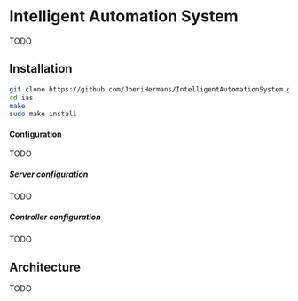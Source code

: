 Intelligent Automation System
=============================

TODO

Installation
------------

```sh
git clone https://github.com/JoeriHermans/IntelligentAutomationSystem.git ias
cd ias
make
sudo make install
```

#### Configuration

TODO

##### Server configuration

TODO

##### Controller configuration

TODO

Architecture
------------

TODO
